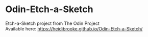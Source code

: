 # Odin-Etch-a-Sketch
Etch-a-Sketch project from The Odin Project</br>
Available here: <a href="https://heidibrooke.github.io/Odin-Etch-a-Sketch/">https://heidibrooke.github.io/Odin-Etch-a-Sketch/</a>
